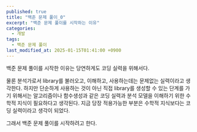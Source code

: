 ```yaml
---
published: true
title: "백준 문제 풀이_0"
excerpt: "백준 문제 풀이를 시작하는 이유"
categories: 
  - 개발
tags: 
  - 백준 문제 풀이
last_modified_at: 2025-01-15T01:41:00 +0900
---
```


백준 문제 풀이를 시작한 이유는 당연하게도 코딩 실력을 위해서다.

물론 분석가로서 library를 불러오고, 이해하고, 사용하는데는 문제없는 실력이라고 생각한다. 
하지만 단순하게 사용하는 것이 아닌 직접 library를 생성할 수 있는 단계를 가기 위해서는 알고리즘이나 함수생성과 같은 코딩 실력과 분석 모델을 이해하기 위한 수학적 지식이 필요하다고 생각된다. 
지금 당장 적용가능한 부분은 수학적 지식보다는 코딩 실력이라고 생각이 되었다.

그래서 백준 문제 풀이를 시작하려고 한다.
